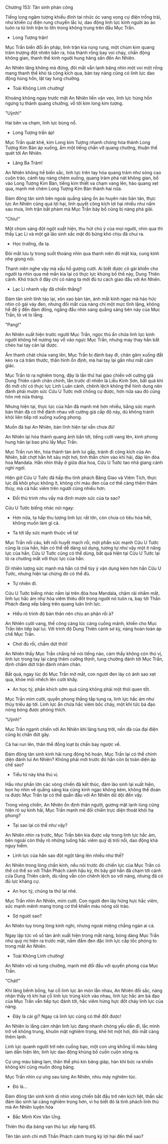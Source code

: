 




Chương 153: Tân sinh phản công


Tiếng long ngâm tượng khiếu đinh tai nhức óc vang vọng cự điện trống trải, như khiến cự điện rung chuyển lắc lư, dao động linh lực kinh người ào ào tuôn ra từ linh trận to lớn trong không trung trên đầu Mục Trần.

- Long Tượng trận!

Mục Trần biến đổi ấn pháp, linh trận kia rung rung, một chùm kim quang trăm trượng đột nhiên bắn ra, hóa thành rồng bay voi chạy, chấn động không gian, thanh thế kinh người hung hăng sấn đến An Nhiên.

An Nhiên lăng không mà đứng, đôi mắt vẫn lạnh băng nhìn một voi một rồng mang thanh thế khó tả công kích qua, bàn tay nàng cũng có linh lực dao động hùng hồn, lật tay tung chưởng.

- Toái Không Linh chưởng!

Khoảng không ngay trước mặt An Nhiên liền vặn vẹo, linh lực hùng hồn ngưng tụ thành quang chưởng, vỗ tới kim long kim tượng.

"Uỳnh!"

Hai bên va chạm, linh lực bùng nổ.

- Long Tượng trấn áp!

Mục Trần quát khẽ, kim Long kim Tượng nhanh chóng hóa thành Long Tượng Kim Bàn áp xuống, ầm một tiếng chấn vỡ quang chưởng, thuận thế quét tới An Nhiên.

- Lăng Ba Trảm!

An Nhiên không hề biến sắc, linh lực trên tay hóa quang trảm như sóng cao cuộn trào, cánh tay nàng chém xuống, quang trảm phá nát không gian, bổ vào Long Tượng Kim Bàn, tiếng kim thiết va chạm vang lên, hào quang xẹt qua, mạnh mẽ chém Long Tượng Kim Bàn thành hai nửa.

Đám đông tân sinh bên ngoài quầng sáng ồn ào huyên náo bàn tán, thực lực An Nhiên cũng quá lợi hại, linh quyết công kích lợi hại nhiều như nấm sau mưa, linh trận bất phàm mà Mục Trần bày bố cũng bị nàng phá giải.

"Chíu!"

Một chùm sáng đột ngột xuất hiện, thu hút chú ý của mọi người, nhìn qua thì thấy Lạc Li và một gã lão sinh sắc mặt đỏ bừng khó chịu đã chui ra.

- Học trưởng, đa tạ.

Đôi mắt lưu ly trong suốt thoáng nhìn qua thanh niên đỏ mặt kia, cung kính nhẹ giọng nói.

Thanh niên nghe vậy mà xấu hổ gượng cười. Ai biết được cô gái khiến cho người ta nhìn qua mê mẩn kia lại có thực lực khủng bố thế này, Dung Thiên cảnh. Khó trách ở đây chỉ có nàng ta mới đủ tư cách giao đấu với An Nhiên.

- Lạc Li nhanh vậy đã chiến thắng?

Đám tân sinh tỉnh táo lại, xôn xao bàn tán, ánh mắt kinh ngạc mà háo hức nhìn cô gái váy đen, nhưng đôi mắt của nàng chỉ một mực tĩnh lặng, không hề để ý đến đám đông, ngẩng đầu nhìn sang quầng sáng bên này của Mục Trần, tỏ vẻ lo lắng.

"Pang!"

An Nhiên xuất hiện trước người Mục Trần, ngọc thủ ẩn chứa linh lực kinh người không hề nương tay vỗ vào ngực Mục Trần, nhưng may thay hắn bắt chéo hai tay cản lại được.

Âm thanh chát chúa vang lên, Mục Trần bị đánh bay đi, chân găm xuống đất kéo ra cả trăm thước, thân hình ổn định, mà hai tay lại gần như mất cảm giác.

Mục Trần tỏ ra nghiêm trọng, đây là lần thứ hai giao chiến với cường giả Dung Thiên cảnh chân chính, lần trước dĩ nhiên là Liễu Kinh Sơn, bất quá khi đó mới chỉ có thực lực Linh Luân cảnh, chênh lệch không thể hình dung nên đành phải mượn sức Cửu U Tước mới chống cự được, hơn nữa sau đó cũng hôn mê nửa tháng.

Nhưng hiện tại, thực lực của hắn đã mạnh mẽ hơn nhiều, bằng sức mạnh bản thân đã có thể đánh nhau với cường giả cấp độ này, dù không tránh khỏi liên tiếp rơi xuống xuống phong.

Muốn đả bại An Nhiên, bản lĩnh hiện tại vẫn chưa đủ!

An Nhiên lại hóa thành quang ảnh bắn tới, tiếng cười vang lên, kình phong hung hãn lại bao phủ lấy Mục Trần.

Mục Trần run lên, hóa thành tàn ảnh lui gấp, tránh đi công kích của An Nhiên, bất chợt hắn hít sâu một hơi, tinh thần chìm vào khí hải, đáp lên đóa hoa Mandala. Hắn nhìn thấy ở giữa đóa hoa, Cửu U Tước tao nhã giang cánh nghỉ ngơi.

Hiện giờ Cửu U Tước đã hấp thu tinh phách Băng Giao và Viêm Tích, thực lực đã khôi phục không ít, không chỉ màu đen của cơ thể càng thêm thâm thúy, mà cả hắc viêm trên người cũng nhiều hơn.

- Đối thủ trình nhu vầy mà định mượn sức của ta sao?

Cửu U Tước biếng nhác nói ngay:

- Hơn nữa, ta hấp thu lượng linh lực rất lớn, còn chưa có tiêu hóa hết, không muốn làm gì cả.

- Ta tới lấy sức mạnh thuộc về ta!

Mục Trần nổi cáu, kết nối huyết mạch rồi, một phần sức mạnh Cửu U Tước cũng là của hắn, hắn có thể dễ dàng sử dụng, tương tự như vậy một ít năng lực của hắn, Cửu U Tước cũng có thể dùng, bất quá hiện tại Cửu U Tước lại tỏ ra chướng mắt với thực lực của hắn.

Dĩ nhiên lượng sức mạnh mà hắn có thể tùy ý vận dụng kém hơn hẳn Cửu U Tước, nhưng hiện tại chừng đó có thể đủ.

- Tự nhiên đi.

Cửu U Tước biếng nhác nằm lại trên đóa hoa Mandala, chậm rãi nhắm mắt, linh lục hắc ám như hỏa viêm thiêu đốt trong người nó tuôn ra, bay tới Thần Phách đang xếp bằng trên quang luân linh lực.

- Hiểu rõ trình độ bản thân nên chịu an phận rồi à?

An Nhiên cười vang, thế công càng lúc càng cuồng mãnh, khiến cho Mục Trần liên tiếp bại lui. Với trình độ Dung Thiên cảnh sơ kỳ, nàng hoàn toàn áp chế Mục Trần.

- Chơi đủ rồi, chấm dứt thôi!

An Nhiên thấy Mục Trần chẳng hề nói tiếng nào, cảm thấy không còn thú vị, linh lực trong tay lại càng thêm cường thịnh, tung chưởng đánh tới Mục Trần, định chấm dứt trận đánh nhàm chán.

Bất quá, ngay lúc đó Mục Trần mở mắt, con ngươi đen láy có ánh sao xẹt qua, khóe môi nhếch lên cười khẩy.

- An học tỷ, phấn khích sớm quá cũng không phải một thói quen tốt.

Mục Trần mỉm cười, quyền phong thẳng tắp tung ra, linh lực hắc ám như thủy triều áp tới. Linh lực ẩn chứa hắc viêm bốc cháy, một khí tức bá đạo nóng bỏng được phóng thích.

"Uỳnh!"

Mục Trần ngạnh chiến với An Nhiên khí lãng tung trời, nền đá của đại điện cũng bị chấn đứt gãy.

Cả hai run lên, thân thể đồng loạt bị chấn bay ngược về.

Đám đông tân sinh kinh hãi rung động hô hoán, Mục Trần lại có thể chính diện đánh lui An Nhiên? Không phải mới trước đó hắn còn bị toàn diện áp chế sao?

- Tiểu tử này khá thú vị.

Hầu như phần lớn các vòng chiến đã kết thúc, đám lão sinh lại xuất hiện, bọn họ nhìn về quầng sáng kia cũng kinh ngạc không kém, không thể đoán ra được Mục Trần lại có thể quần đấu với An Nhiên dữ dội đến vậy.

Trong vòng chiến, An Nhiên ổn định thân người, gương mặt lạnh lùng cũng hiện rõ sự kinh hãi, Mục Trần mạnh mẽ đối chiến trực diện thoát khỏi hạ phong?

- Tại sao lại có thể như vậy?

An Nhiên nhìn ra trước, Mục Trần bên kia được vây trong linh lực hắc ám, bên ngoài còn thấy rõ những luồng hắc viêm quỷ dị trôi nổi, dao động khá nguy hiểm.

- Linh lực của hắn sao đột ngột tăng lên nhiều như thế?

An Nhiên trong lòng chấn kinh, nếu nói trước đó chiến lực của Mục Trần có thể có thể so với Thần Phách cảnh hậu kỳ, thì bây giờ hắn đã chạm tới cánh cửa Dung Thiên cảnh, dù rằng vẫn còn chênh lệch so với nàng, nhưng đã có đủ lực kháng cự.

- An học tỷ, chúng ta thử lại nhé.

Mục Trần nhìn An Nhiên, mỉm cười. Con ngươi đen láy hừng hực hắc viêm, sức mạnh mênh mang trong cơ thể khiến máu nóng sôi trào.

- Sợ ngươi sao?

An Nhiên tuy trong lòng kinh nghi, nhưng ngoài miệng chẳng ngán ai cả.

Ngay lập tức vô số tàn ảnh xuất hiện trong mắt nàng, bóng dáng Mục Trần như quỷ mị hiện ra trước mặt, nắm đấm đen đặc linh lực cấp tốc phóng to trong mắt An Nhiên.

- Toái Không Linh chưởng!

An Nhiên vội vã tung chưởng, mạnh mẽ đối đầu với quyền phong của Mục Trần.

"Chát!"

Khí lãng bềnh bồng, hai cỗ linh lực ăn mòn lẫn nhau, An Nhiên đổi sắc, nàng nhận thấy rõ khi hai cỗ linh lực trùng kích vào nhau, linh lực hắc ám bá đạo của Mục Trần vẫn tiếp tục đánh tới, hắc viêm hừng hực đốt cháy linh lực của nàng.

- Đây là cái gì? Ngay cả linh lực cũng có thể đốt được!

An Nhiên lo lắng cảm nhận linh lực đang nhanh chóng yếu dần đi, lắc mình trở về không trung, khuôn mặt nghiêm trọng, khẽ hít một hơi, đôi mắt càng thêm lạnh.

Linh lực quanh người trở nên cuồng bạo, một con ưng khổng lồ màu băng lam dần hiện lên, linh lực dao động khủng bố cuồn cuộn xông ra.

Cự ưng màu băng lam, thân thể phủ kín băng giáp, hàn khí bức ra khiến không khí cũng muốn đóng băng.

Mục Trần nhìn cự ưng sau lưng An Nhiên, nhíu mày nghiêm túc.

- Đó là...

Đám đông tân sinh kinh dị nhìn vòng chiến bắt đầu trở nên kịch liệt, thần sắc đám lão sinh lại càng nghiêm trọng hơn, vì họ biết đó là tinh phách linh thú mà An Nhiên luyện hóa

- Bắc Minh Kim Văn Ưng.

Thiên thú địa bảng vạn thú lục xếp hạng 65.

Tên tân sinh chỉ mới Thần Phách cảnh trung kỳ lợi hại đến thế sao?




